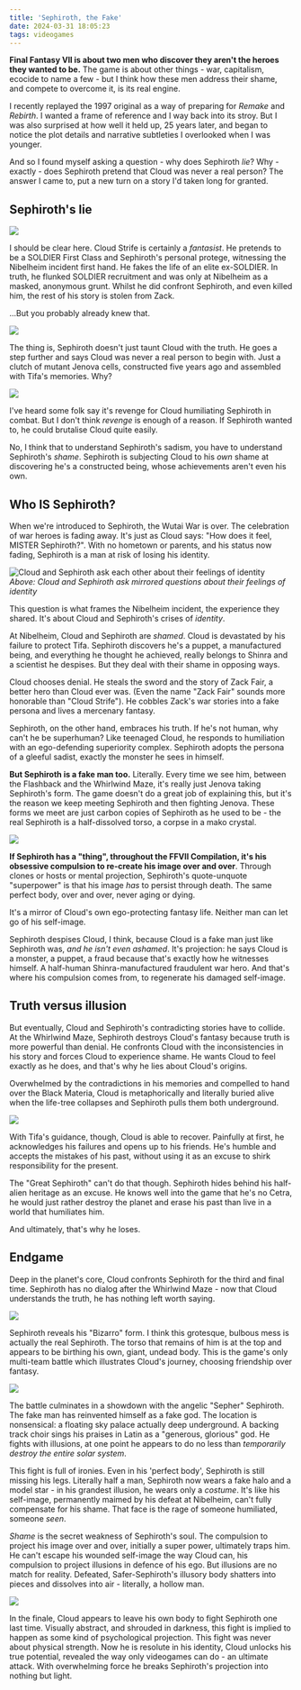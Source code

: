 ```yaml
---
title: 'Sephiroth, the Fake'
date: 2024-03-31 18:05:23
tags: videogames
---
```


**Final Fantasy VII is about two men who discover they aren't the heroes they wanted to be.** The game is about other things - war, capitalism, ecocide to name a few - but I think how these men address their shame, and compete to overcome it, is its real engine.

I recently replayed the 1997 original as a way of preparing for _Remake_ and _Rebirth_. I wanted a frame of reference and I way back into its stroy. But I was also surprised at how well it held up, 25 years later, and began to notice the plot details and narrative subtleties I overlooked when I was younger.

And so I found myself asking a question - why does Sephiroth _lie_? Why - exactly - does Sephiroth pretend that Cloud was never a real person? The answer I came to, put a new turn on a story I'd taken long for granted.

<!-- more -->

## Sephiroth's lie

![](/images/2024/stf-1-lying.jpg)

I should be clear here. Cloud Strife is certainly a _fantasist_. He pretends to be a SOLDIER First Class and Sephiroth's personal protege, witnessing the Nibelheim incident first hand. He fakes the life of an elite ex-SOLDIER. In truth, he flunked SOLDIER recruitment and was only at Nibelheim as a masked, anonymous grunt. Whilst he did confront Sephiroth, and even killed him, the rest of his story is stolen from Zack.

...But you probably already knew that.

![](/images/2024/stf-2-zack.jpg)

The thing is, Sephiroth doesn't just taunt Cloud with the truth. He goes a step further and says Cloud was never a real person to begin with. Just a clutch of mutant Jenova cells, constructed five years ago and assembled with Tifa's memories. Why?

![](/images/2024/stf-quote1.png)

I've heard some folk say it's revenge for Cloud humiliating Sephiroth in combat. But I don't think *revenge* is enough of a reason. If Sephiroth wanted to, he could brutalise Cloud quite easily.

No, I think that to understand Sephiroth's sadism, you have to understand Sephiroth's _shame_. Sephiroth is subjecting Cloud to his *own* shame at discovering he's a constructed being, whose achievements aren't even his own.

## Who IS Sephiroth?

When we're introduced to Sephiroth, the Wutai War is over. The celebration of war heroes is fading away. It's just as Cloud says: "How does it feel, MISTER Sephiroth?". With no hometown or parents, and his status now fading, Sephiroth is a man at risk of losing his identity.

![Cloud and Sephiroth ask each other about their feelings of identity](/images/2024/stf-4-mister-sephiroth.jpg)
_Above: Cloud and Sephiroth ask mirrored questions about their feelings of identity_

This question is what frames the Nibelheim incident, the experience they shared. It's about Cloud and Sephiroth's crises of _identity_.

At Nibelheim, Cloud and Sephiroth are _shamed_. Cloud is devastated by his failure to protect Tifa. Sephiroth discovers he's a puppet, a manufactured being, and everything he thought he achieved, really belongs to Shinra and a scientist he despises. But they deal with their shame in opposing ways.

Cloud chooses denial. He steals the sword and the story of Zack Fair, a better hero than Cloud ever was. (Even the name "Zack Fair" sounds more honorable than "Cloud Strife"). He cobbles Zack's war stories into a fake persona and lives a mercenary fantasy.

Sephiroth, on the other hand, embraces his truth. If he's not human, why can't he be superhuman? Like teenaged Cloud, he responds to humiliation with an ego-defending superiority complex. Sephiroth adopts the persona of a gleeful sadist, exactly the monster he sees in himself.

**But Sephiroth is a fake man too.** Literally. Every time we see him, between the Flashback and the Whirlwind Maze, it's really just Jenova taking Sephiroth's form. The game doesn't do a great job of explaining this, but it's the reason we keep meeting Sephiroth and then fighting Jenova. These forms we meet are just carbon copies of Sephiroth as he used to be - the real Sephiroth is a half-dissolved torso, a corpse in a mako crystal.

![](/images/2024/stf-5-seph-torso.jpg)

**If Sephiroth has a "thing", throughout the FFVII Compilation, it's his obsessive compulsion to re-create his image over and over**. Through clones or hosts or mental projection, Sephiroth's quote-unquote "superpower" is that his image _has_ to persist through death. The same perfect body, over and over, never aging or dying.

It's a mirror of Cloud's own ego-protecting fantasy life. Neither man can let go of his self-image.

Sephiroth despises Cloud, I think, because Cloud is a fake man just like Sephiroth was, *and he isn't even ashamed*. It's projection: he says Cloud is a monster, a puppet, a fraud because that's exactly how he witnesses himself. A half-human Shinra-manufactured fraudulent war hero. And that's where his compulsion comes from, to regenerate his damaged self-image.

## Truth versus illusion

But eventually, Cloud and Sephiroth's contradicting stories have to collide. At the Whirlwind Maze, Sephiroth destroys Cloud's fantasy because truth is more powerful than denial. He confronts Cloud with the inconsistencies in his story and forces Cloud to experience shame. He wants Cloud to feel exactly as he does, and that's why he lies about Cloud's origins.

Overwhelmed by the contradictions in his memories and compelled to hand over the Black Materia, Cloud is metaphorically and literally buried alive when the life-tree collapses and Sephiroth pulls them both underground.

![](/images/2024/stf-6-north-cave.jpg)

With Tifa's guidance, though, Cloud is able to recover. Painfully at first, he acknowledges his failures and opens up to his friends. He's humble and accepts the mistakes of his past, without using it as an excuse to shirk responsibility for the present.

The "Great Sephiroth" can't do that though. Sephiroth hides behind his half-alien heritage as an excuse. He knows well into the game that he's no Cetra, he would just rather destroy the planet and erase his past than live in a world that humiliates him.

And ultimately, that's why he loses.

## Endgame

Deep in the planet's core, Cloud confronts Sephiroth for the third and final time. Sephiroth has no dialog after the Whirlwind Maze - now that Cloud understands the truth, he has nothing left worth saying.

![](/images/2024/stf-7-bizarro.jpg)

Sephiroth reveals his "Bizarro" form. I think this grotesque, bulbous mess is actually the real Sephiroth. The torso that remains of him is at the top and appears to be birthing his own, giant, undead body. This is the game's only multi-team battle which illustrates Cloud's journey, choosing friendship over fantasy.

![](/images/2024/stf-8-safer.jpg)

The battle culminates in a showdown with the angelic "Sepher" Sephiroth. The fake man has reinvented himself as a fake god. The location is nonsensical: a floating sky palace actually deep underground. A backing track choir sings his praises in Latin as a "generous, glorious" god. He fights with illusions, at one point he appears to do no less than _temporarily destroy the entire solar system_.

This fight is full of ironies. Even in his 'perfect body', Sephiroth is still missing his legs. Literally half a man, Sephiroth now wears a fake halo and a model star - in his grandest illusion, he wears only a *costume*. It's like his self-image, permanently maimed by his defeat at Nibelheim, can't fully compensate for his shame. That face is the rage of someone humiliated, someone *seen*.

_Shame_ is the secret weakness of Sephiroth's soul. The compulsion to project his image over and over, initially a super power, ultimately traps him. He can't escape his wounded self-image the way Cloud can, his compulsion to project illusions in defence of his ego. But illusions are no match for reality. Defeated, Safer-Sephiroth's illusory body shatters into pieces and dissolves into air - literally, a hollow man.

![](/images/2024/stf-9-shatter.jpg)

In the finale, Cloud appears to leave his own body to fight Sephiroth one last time. Visually abstract, and shrouded in darkness, this fight is implied to happen as some kind of psychological projection. This fight was never about physical strength. Now he is resolute in his identity, Cloud unlocks his true potential, revealed the way only videogames can do - an ultimate attack. With overwhelming force he breaks Sephiroth's projection into nothing but light.
